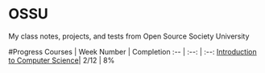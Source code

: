 # OSSU
My class notes, projects, and tests from Open Source Society University

#Progress
Courses | Week Number | Completion
:-- | :--: | :--:
[Introduction to Computer Science](https://www.edx.org/course/introduction-computer-science-harvardx-cs50x#!)| 2/12 | 8%

